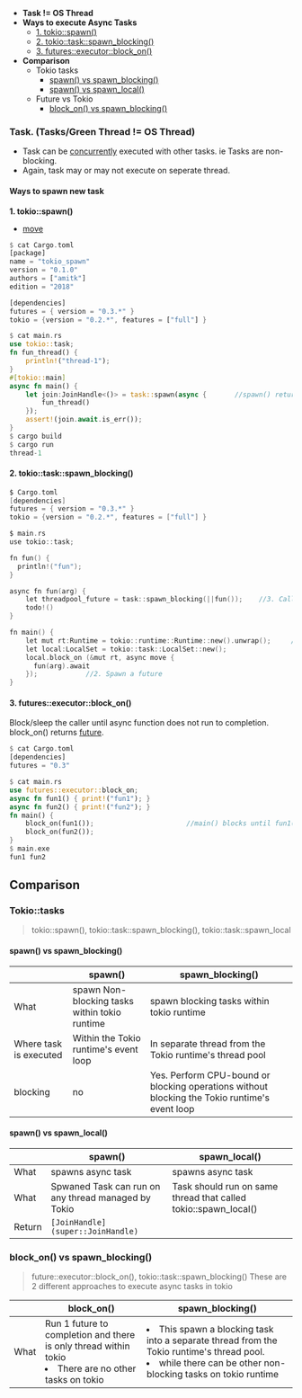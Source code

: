 - **Task != OS Thread**
- **Ways to execute Async Tasks**
  - [1. tokio::spawn()](#tos)
  - [2. tokio::task::spawn_blocking()](#tosb)
  - [3. futures::executor::block_on()](#bo)
- **Comparison**
  - Tokio tasks
    - [spawn() vs spawn_blocking()](#vs1)
    - [spawn() vs spawn_local()](#vs2)
  - Future vs Tokio
    - [block_on() vs spawn_blocking()](#v3)


### Task. (Tasks/Green Thread != OS Thread)
- Task can be [concurrently]() executed with other tasks. ie Tasks are non-blocking.
- Again, task may or may not execute on seperate thread.

#### Ways to spawn new task
<a name=tos></a>
**1. tokio::spawn()**
- [move](/Languages/Programming_Languages/Rust/Functions)
```rs
$ cat Cargo.toml
[package]
name = "tokio_spawn"
version = "0.1.0"
authors = ["amitk"]
edition = "2018"

[dependencies]
futures = { version = "0.3.*" }
tokio = {version = "0.2.*", features = ["full"] }

$ cat main.rs
use tokio::task;
fn fun_thread() {
    println!("thread-1");
}
#[tokio::main]
async fn main() {
    let join:JoinHandle<()> = task::spawn(async {		//spawn() returns `struct JoinHandle`
        fun_thread()
    });
    assert!(join.await.is_err());
}
$ cargo build
$ cargo run
thread-1
```

<a name=tosb></a>
#### 2. tokio::task::spawn_blocking()
```c
$ Cargo.toml
[dependencies]
futures = { version = "0.3.*" }
tokio = {version = "0.2.*", features = ["full"] }

$ main.rs
use tokio::task;

fn fun() {
  println!("fun");
}

async fn fun(arg) {
    let threadpool_future = task::spawn_blocking(||fun());    //3. Call blocking or CPU-intensive function in seperate thread
    todo!()
}

fn main() {
    let mut rt:Runtime = tokio::runtime::Runtime::new().unwrap();     //1. Start tokio runtime
    let local:LocalSet = tokio::task::LocalSet::new();
    local.block_on (&mut rt, async move {
      fun(arg).await
    });            //2. Spawn a future
}
```

<a name=bo></a>
#### 3. futures::executor::block_on() 
Block/sleep the caller until async function does not run to completion. block_on() returns [future](/Languages/Programming_Languages/Rust/Triat_Interface).
```rs
$ cat Cargo.toml
[dependencies]
futures = "0.3"

$ cat main.rs
use futures::executor::block_on;
async fn fun1() { print!("fun1"); }
async fn fun2() { print!("fun2"); }
fn main() {
    block_on(fun1());                       //main() blocks until fun1(),fun2() does not compelte
    block_on(fun2());
}
$ main.exe
fun1 fun2
```

## Comparison
### Tokio::tasks
> tokio::spawn(), tokio::task::spawn_blocking(), tokio::task::spawn_local

<a name=vs1></a>
#### spawn() vs spawn_blocking()
| | spawn() | spawn_blocking() |
|---|---|---|
| What | spawn Non-blocking tasks within tokio runtime | spawn blocking tasks within tokio runtime |
| Where task is executed | Within the Tokio runtime's event loop | In separate thread from the Tokio runtime's thread pool |
| blocking | no | Yes. Perform CPU-bound or blocking operations without blocking the Tokio runtime's event loop |

<a name=vs2></a>
#### spawn() vs spawn_local()
||spawn()|spawn_local()|
|---|---|---|
|What|spawns async task|spawns async task|
|What|Spwaned Task can run on any thread managed by Tokio|Task should run on same thread that called tokio::spawn_local()|
|Return|`[JoinHandle](super::JoinHandle)`||

<a name=vs3></a>
### block_on() vs spawn_blocking()
> future::executor::block_on(), tokio::task::spawn_blocking() These are 2 different approaches to execute async tasks in tokio

|| block_on() | spawn_blocking() |
|---|---|---|
|What|Run 1 future to completion and there is only thread within tokio<li>There are no other tasks on tokio</li>|<li>This spawn a blocking task into a separate thread from the Tokio runtime's thread pool.</li><li>while there can be other non-blocking tasks on tokio runtime</li>|
